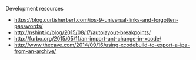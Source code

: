 Development resources

- https://blog.curtisherbert.com/ios-9-universal-links-and-forgotten-passwords/
- http://nshint.io/blog/2015/08/17/autolayout-breakpoints/
- http://furbo.org/2015/05/11/an-import-ant-change-in-xcode/
- http://www.thecave.com/2014/09/16/using-xcodebuild-to-export-a-ipa-from-an-archive/
